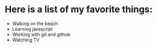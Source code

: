 # Here is a list of my favorite things:
- Walking on the beach
- Learning javascript
- Working with git and github
- Watching TV
